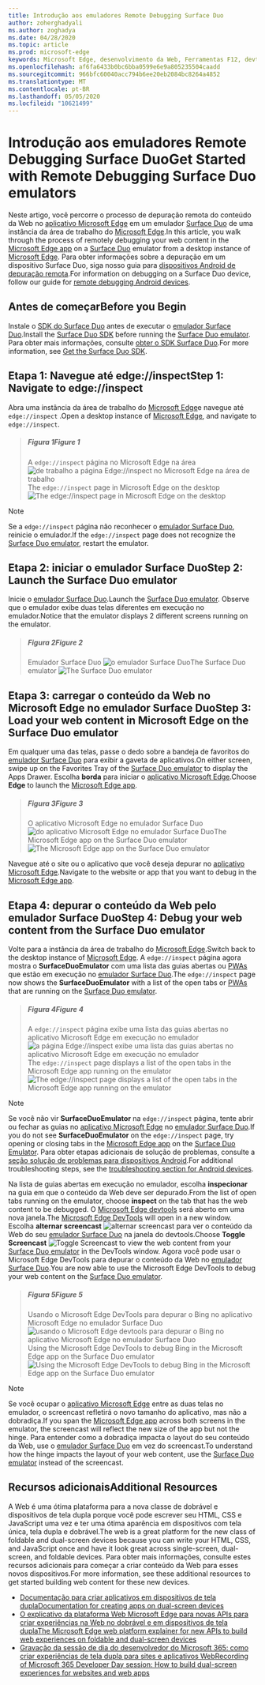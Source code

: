 ```yaml
---
title: Introdução aos emuladores Remote Debugging Surface Duo
author: zoherghadyali
ms.author: zoghadya
ms.date: 04/28/2020
ms.topic: article
ms.prod: microsoft-edge
keywords: Microsoft Edge, desenvolvimento da Web, Ferramentas F12, devtools, depuração remota, Android, Surface Duo
ms.openlocfilehash: af6fa6433b0bc6bba0599e6e9a805235504caadd
ms.sourcegitcommit: 966bfc60040acc794b6ee20eb2084bc8264a4852
ms.translationtype: MT
ms.contentlocale: pt-BR
ms.lasthandoff: 05/05/2020
ms.locfileid: "10621499"
---
```

# <span data-ttu-id="0b553-103">Introdução aos emuladores Remote Debugging Surface Duo</span><span class="sxs-lookup"><span data-stu-id="0b553-103">Get Started with Remote Debugging Surface Duo emulators</span></span>

<span data-ttu-id="0b553-104">Neste artigo, você percorre o processo de depuração remota do conteúdo da Web no [aplicativo Microsoft Edge][AndroidEdge] em um emulador [Surface Duo][SurfaceDuo] de uma instância da área de trabalho do [Microsoft Edge][DesktopEdge].</span><span class="sxs-lookup"><span data-stu-id="0b553-104">In this article, you walk through the process of remotely debugging your web content in the [Microsoft Edge app][AndroidEdge] on a [Surface Duo][SurfaceDuo] emulator from a desktop instance of [Microsoft Edge][DesktopEdge].</span></span> <span data-ttu-id="0b553-105">Para obter informações sobre a depuração em um dispositivo Surface Duo, siga nosso guia para [dispositivos Android de depuração remota][RemoteDebuggingAndroid].</span><span class="sxs-lookup"><span data-stu-id="0b553-105">For information on debugging on a Surface Duo device, follow our guide for [remote debugging Android devices][RemoteDebuggingAndroid].</span></span>

## <span data-ttu-id="0b553-106">Antes de começar</span><span class="sxs-lookup"><span data-stu-id="0b553-106">Before you Begin</span></span>

<span data-ttu-id="0b553-107">Instale o [SDK do Surface Duo][DuoSdk] antes de executar o [emulador Surface Duo][DuoEmulator].</span><span class="sxs-lookup"><span data-stu-id="0b553-107">Install the [Surface Duo SDK][DuoSdk] before running the [Surface Duo emulator][DuoEmulator].</span></span> <span data-ttu-id="0b553-108">Para obter mais informações, consulte [obter o SDK Surface Duo][DuoSdkdocs].</span><span class="sxs-lookup"><span data-stu-id="0b553-108">For more information, see [Get the Surface Duo SDK][DuoSdkdocs].</span></span>

## <span data-ttu-id="0b553-109">Etapa 1: Navegue até edge://inspect</span><span class="sxs-lookup"><span data-stu-id="0b553-109">Step 1: Navigate to edge://inspect</span></span>

<span data-ttu-id="0b553-110">Abra uma instância da área de trabalho do [Microsoft Edge][DesktopEdge]e navegue até `edge://inspect` .</span><span class="sxs-lookup"><span data-stu-id="0b553-110">Open a desktop instance of [Microsoft Edge][DesktopEdge], and navigate to `edge://inspect`.</span></span>

> ##### <span data-ttu-id="0b553-111">Figura 1</span><span class="sxs-lookup"><span data-stu-id="0b553-111">Figure 1</span></span>  
> <span data-ttu-id="0b553-112">A `edge://inspect` página no Microsoft Edge na área ![ de trabalho a página Edge://inspect no Microsoft Edge na área de trabalho][ImageEdgeInspect]</span><span class="sxs-lookup"><span data-stu-id="0b553-112">The `edge://inspect` page in Microsoft Edge on the desktop ![The edge://inspect page in Microsoft Edge on the desktop][ImageEdgeInspect]</span></span>

> [!NOTE]
> <span data-ttu-id="0b553-113">Se a `edge://inspect` página não reconhecer o [emulador Surface Duo][DuoEmulator], reinicie o emulador.</span><span class="sxs-lookup"><span data-stu-id="0b553-113">If the `edge://inspect` page does not recognize the [Surface Duo emulator][DuoEmulator], restart the emulator.</span></span>

## <span data-ttu-id="0b553-114">Etapa 2: iniciar o emulador Surface Duo</span><span class="sxs-lookup"><span data-stu-id="0b553-114">Step 2: Launch the Surface Duo emulator</span></span>

<span data-ttu-id="0b553-115">Inicie o [emulador Surface Duo][DuoEmulator].</span><span class="sxs-lookup"><span data-stu-id="0b553-115">Launch the [Surface Duo emulator][DuoEmulator].</span></span> <span data-ttu-id="0b553-116">Observe que o emulador exibe duas telas diferentes em execução no emulador.</span><span class="sxs-lookup"><span data-stu-id="0b553-116">Notice that the emulator displays 2 different screens running on the emulator.</span></span>

> ##### <span data-ttu-id="0b553-117">Figura 2</span><span class="sxs-lookup"><span data-stu-id="0b553-117">Figure 2</span></span>
> <span data-ttu-id="0b553-118">Emulador Surface Duo ![ o emulador Surface Duo][ImageDuoEmulator]</span><span class="sxs-lookup"><span data-stu-id="0b553-118">The Surface Duo emulator ![The Surface Duo emulator][ImageDuoEmulator]</span></span>  

## <span data-ttu-id="0b553-119">Etapa 3: carregar o conteúdo da Web no Microsoft Edge no emulador Surface Duo</span><span class="sxs-lookup"><span data-stu-id="0b553-119">Step 3: Load your web content in Microsoft Edge on the Surface Duo emulator</span></span>

<span data-ttu-id="0b553-120">Em qualquer uma das telas, passe o dedo sobre a bandeja de favoritos do [emulador Surface Duo][DuoEmulator] para exibir a gaveta de aplicativos.</span><span class="sxs-lookup"><span data-stu-id="0b553-120">On either screen, swipe up on the Favorites Tray of the [Surface Duo emulator][DuoEmulator] to display the Apps Drawer.</span></span> <span data-ttu-id="0b553-121">Escolha **borda** para iniciar o [aplicativo Microsoft Edge][AndroidEdge].</span><span class="sxs-lookup"><span data-stu-id="0b553-121">Choose **Edge** to launch the [Microsoft Edge app][AndroidEdge].</span></span>

> ##### <span data-ttu-id="0b553-122">Figura 3</span><span class="sxs-lookup"><span data-stu-id="0b553-122">Figure 3</span></span>
> <span data-ttu-id="0b553-123">O aplicativo Microsoft Edge no emulador Surface Duo ![ do aplicativo Microsoft Edge no emulador Surface Duo][ImageDuoEmulatorEdge]</span><span class="sxs-lookup"><span data-stu-id="0b553-123">The Microsoft Edge app on the Surface Duo emulator ![The Microsoft Edge app on the Surface Duo emulator][ImageDuoEmulatorEdge]</span></span>  

<span data-ttu-id="0b553-124">Navegue até o site ou o aplicativo que você deseja depurar no [aplicativo Microsoft Edge][AndroidEdge].</span><span class="sxs-lookup"><span data-stu-id="0b553-124">Navigate to the website or app that you want to debug in the [Microsoft Edge app][AndroidEdge].</span></span>

## <span data-ttu-id="0b553-125">Etapa 4: depurar o conteúdo da Web pelo emulador Surface Duo</span><span class="sxs-lookup"><span data-stu-id="0b553-125">Step 4: Debug your web content from the Surface Duo emulator</span></span> 

<span data-ttu-id="0b553-126">Volte para a instância da área de trabalho do [Microsoft Edge][DesktopEdge].</span><span class="sxs-lookup"><span data-stu-id="0b553-126">Switch back to the desktop instance of [Microsoft Edge][DesktopEdge].</span></span> <span data-ttu-id="0b553-127">A `edge://inspect` página agora mostra o **SurfaceDuoEmulator** com uma lista das guias abertas ou [PWAs][PwaDocs] que estão em execução no [emulador Surface Duo][DuoEmulator].</span><span class="sxs-lookup"><span data-stu-id="0b553-127">The `edge://inspect` page now shows the **SurfaceDuoEmulator** with a list of the open tabs or [PWAs][PwaDocs] that are running on the [Surface Duo emulator][DuoEmulator].</span></span>

> ##### <span data-ttu-id="0b553-128">Figura 4</span><span class="sxs-lookup"><span data-stu-id="0b553-128">Figure 4</span></span>
> <span data-ttu-id="0b553-129">A `edge://inspect` página exibe uma lista das guias abertas no aplicativo Microsoft Edge em execução no emulador ![ a página Edge://inspect exibe uma lista das guias abertas no aplicativo Microsoft Edge em execução no emulador][ImageEdgeInspectTargets]</span><span class="sxs-lookup"><span data-stu-id="0b553-129">The `edge://inspect` page displays a list of the open tabs in the Microsoft Edge app running on the emulator ![The edge://inspect page displays a list of the open tabs in the Microsoft Edge app running on the emulator][ImageEdgeInspectTargets]</span></span>  

> [!NOTE]
> <span data-ttu-id="0b553-130">Se você não vir **SurfaceDuoEmulator** na `edge://inspect` página, tente abrir ou fechar as guias no [aplicativo Microsoft Edge][AndroidEdge] no [emulador Surface Duo][DuoEmulator].</span><span class="sxs-lookup"><span data-stu-id="0b553-130">If you do not see **SurfaceDuoEmulator** on the `edge://inspect` page, try opening or closing tabs in the [Microsoft Edge app][AndroidEdge] on the [Surface Duo Emulator][DuoEmulator].</span></span> <span data-ttu-id="0b553-131">Para obter etapas adicionais de solução de problemas, consulte a [seção solução de problemas para dispositivos Android][TroubleshootingAndroid].</span><span class="sxs-lookup"><span data-stu-id="0b553-131">For additional troubleshooting steps, see the [troubleshooting section for Android devices][TroubleshootingAndroid].</span></span>

<span data-ttu-id="0b553-132">Na lista de guias abertas em execução no emulador, escolha **inspecionar** na guia em que o conteúdo da Web deve ser depurado.</span><span class="sxs-lookup"><span data-stu-id="0b553-132">From the list of open tabs running on the emulator, choose **inspect** on the tab that has the web content to be debugged.</span></span> <span data-ttu-id="0b553-133">O [Microsoft Edge devtools][DevToolsDocs] será aberto em uma nova janela.</span><span class="sxs-lookup"><span data-stu-id="0b553-133">The [Microsoft Edge DevTools][DevToolsDocs] will open in a new window.</span></span> <span data-ttu-id="0b553-134">Escolha **alternar screencast** ![ alternar screencast ][ImageToggleScreencastIcon] para ver o conteúdo da Web do seu [emulador Surface Duo][DuoEmulator] na janela do devtools.</span><span class="sxs-lookup"><span data-stu-id="0b553-134">Choose **Toggle Screencast** ![Toggle Screencast][ImageToggleScreencastIcon] to view the web content from your [Surface Duo emulator][DuoEmulator] in the DevTools window.</span></span> <span data-ttu-id="0b553-135">Agora você pode usar o Microsoft Edge DevTools para depurar o conteúdo da Web no [emulador Surface Duo][DuoEmulator].</span><span class="sxs-lookup"><span data-stu-id="0b553-135">You are now able to use the Microsoft Edge DevTools to debug your web content on the [Surface Duo emulator][DuoEmulator].</span></span>

> ##### <span data-ttu-id="0b553-136">Figura 5</span><span class="sxs-lookup"><span data-stu-id="0b553-136">Figure 5</span></span>
> <span data-ttu-id="0b553-137">Usando o Microsoft Edge DevTools para depurar o Bing no aplicativo Microsoft Edge no emulador Surface Duo ![ usando o Microsoft Edge devtools para depurar o Bing no aplicativo Microsoft Edge no emulador Surface Duo][ImageDevTools]</span><span class="sxs-lookup"><span data-stu-id="0b553-137">Using the Microsoft Edge DevTools to debug Bing in the Microsoft Edge app on the Surface Duo emulator ![Using the Microsoft Edge DevTools to debug Bing in the Microsoft Edge app on the Surface Duo emulator][ImageDevTools]</span></span>  

> [!NOTE]
> <span data-ttu-id="0b553-138">Se você ocupar o [aplicativo Microsoft Edge][AndroidEdge] entre as duas telas no emulador, o screencast refletirá o novo tamanho do aplicativo, mas não a dobradiça.</span><span class="sxs-lookup"><span data-stu-id="0b553-138">If you span the [Microsoft Edge app][AndroidEdge] across both screens in the emulator, the screencast will reflect the new size of the app but not the hinge.</span></span> <span data-ttu-id="0b553-139">Para entender como a dobradiça impacta o layout do seu conteúdo da Web, use o [emulador Surface Duo][DuoEmulator] em vez do screencast.</span><span class="sxs-lookup"><span data-stu-id="0b553-139">To understand how the hinge impacts the layout of your web content, use the [Surface Duo emulator][DuoEmulator] instead of the screencast.</span></span>

## <span data-ttu-id="0b553-140">Recursos adicionais</span><span class="sxs-lookup"><span data-stu-id="0b553-140">Additional Resources</span></span>

<span data-ttu-id="0b553-141">A Web é uma ótima plataforma para a nova classe de dobrável e dispositivos de tela dupla porque você pode escrever seu HTML, CSS e JavaScript uma vez e ter uma ótima aparência em dispositivos com tela única, tela dupla e dobrável.</span><span class="sxs-lookup"><span data-stu-id="0b553-141">The web is a great platform for the new class of foldable and dual-screen devices because you can write your HTML, CSS, and JavaScript once and have it look great across single-screen, dual-screen, and foldable devices.</span></span> <span data-ttu-id="0b553-142">Para obter mais informações, consulte estes recursos adicionais para começar a criar conteúdo da Web para esses novos dispositivos.</span><span class="sxs-lookup"><span data-stu-id="0b553-142">For more information, see these additional resources to get started building web content for these new devices.</span></span>

- [<span data-ttu-id="0b553-143">Documentação para criar aplicativos em dispositivos de tela dupla</span><span class="sxs-lookup"><span data-stu-id="0b553-143">Documentation for creating apps on dual-screen devices</span></span>][DualScreenDocs]
- [<span data-ttu-id="0b553-144">O explicativo da plataforma Web Microsoft Edge para novas APIs para criar experiências na Web no dobrável e em dispositivos de tela dupla</span><span class="sxs-lookup"><span data-stu-id="0b553-144">The Microsoft Edge web platform explainer for new APIs to build web experiences on foldable and dual-screen devices</span></span>][WebPlatformExplainer]
- [<span data-ttu-id="0b553-145">Gravação da sessão de dia do desenvolvedor do Microsoft 365: como criar experiências de tela dupla para sites e aplicativos Web</span><span class="sxs-lookup"><span data-stu-id="0b553-145">Recording of Microsoft 365 Developer Day session: How to build dual-screen experiences for websites and web apps</span></span>][DeveloperDay]

<!-- image links -->  
[ImageEdgeInspect]: /microsoft-edge/devtools-guide-chromium/media/remote-debugging-surface-duo-inspect-page.msft.png "Figura 1: a página edge://inspect no Microsoft Edge na área de trabalho"
[ImageDuoEmulator]: /microsoft-edge/devtools-guide-chromium/media/remote-debugging-surface-duo-emulator.msft.png "Figura 2: emulador Surface Duo"
[ImageDuoEmulatorEdge]: /microsoft-edge/devtools-guide-chromium/media/remote-debugging-surface-duo-emulator-edge.msft.png "Figura 3: o aplicativo Microsoft Edge no emulador Surface Duo"
[ImageEdgeInspectTargets]: /microsoft-edge/devtools-guide-chromium/media/remote-debugging-surface-duo-inspect-page-with-targets.msft.png "Figura 4: a página edge://inspect exibe uma lista das guias abertas no aplicativo Microsoft Edge em execução no emulador"
[ImageToggleScreencastIcon]: images/toggle-screencast-icon.msft.png
[ImageDevTools]: /microsoft-edge/devtools-guide-chromium/media/remote-debugging-surface-duo-devtools.msft.png "Figura 5: usar o Microsoft Edge DevTools para depurar o Bing no aplicativo Microsoft Edge no emulador Surface Duo"

<!-- links -->  
[RemoteDebuggingAndroid]: /microsoft-edge/devtools-guide-chromium/remote-debugging/index "Introdução à depuração remota de dispositivos Android"
[PwaDocs]: /microsoft-edge/progressive-web-apps-chromium/index "Aplicativos Web progressivos no Windows"
[DevToolsDocs]: /microsoft-edge/devtools-guide-chromium "Ferramentas de desenvolvedor do Microsoft Edge (Chromium)"
[TroubleshootingAndroid]: /microsoft-edge/devtools-guide-chromium/remote-debugging/index#troubleshooting-devtools-is-not-detecting-the-android-device "Solução de problemas: o DevTools não está detectando o dispositivo Android"

[AndroidEdge]: https://play.google.com/store/apps/details?id=com.microsoft.emmx "Aplicativo Android do Microsoft Edge"
[SurfaceDuo]: https://www.microsoft.com/surface/devices/surface-duo "Apresentando o Surface Duo"
[DesktopEdge]: https://www.microsoft.com/edge/ "Apresentando o novo Microsoft Edge"
[DuoEmulator]: https://docs.microsoft.com/dual-screen/android/use-emulator "Usar o emulador Surface DUo"
[DuoSdk]: https://www.microsoft.com/download/details.aspx?id=100847 "Lançamento do SDK Surface Duo Preview"
[DuoSdkDocs]: https://docs.microsoft.com/dual-screen/android/get-duo-sdk "Obter o SDK do Surface Duo"
[DualScreenDocs]: https://docs.microsoft.com/dual-screen/ "Criar aplicativos para dispositivos com tela dupla"
[WebPlatformExplainer]: https://github.com/MicrosoftEdge/MSEdgeExplainers/blob/master/Foldables/explainer.md "Primitivas de plataforma Web para experiências otimizadas em dispositivos dobrável"
[DeveloperDay]: https://youtu.be/DXrZWsqXPVc "Como criar experiências de tela dupla para o site e os aplicativos Web"
